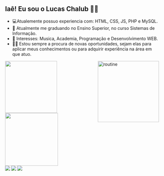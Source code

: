 ## Iaê! Eu sou o Lucas Chalub 🤙🏼

- 💻Atualemente possuo experiencia com: HTML, CSS, JS, PHP e MySQL.
- 🌱 Atualmente me graduando no Ensino Superior, no curso Sistemas de Informação.
- 👀 Interesses: Musica, Academia, Programação e Desenvolvimento WEB.
- 🤙🏼 Estou sempre a procura de novas oportunidades, sejam elas para aplicar meus conhecimentos ou para adquirir experiência na área em que atuo.   

<div style="display: inline_block">
   <a href="https://github.com/LucasChalubDev">
   <img height="170em" src="https://github-readme-stats.vercel.app/api?username=lucaschalubdev&show_icons=true&theme=tokyonight&include_all_commits=true&count_private=true"/>
   <img height="200em" align="right" alt="routine" src="https://cdn.discordapp.com/attachments/816712086218342411/876549747815624744/Code_Coding_GIF_-_Code_Coding_Programming_-_Discover__Share_GIFs.gif">
   <img height="173em" src="https://github-readme-stats.vercel.app/api/top-langs/?username=lucaschalubdev&layout=compact&langs_count=7&theme=tokyonight">
</div>

<div> 
  <a href="https://instagram.com/_chalub" target="_blank"><img src="https://img.shields.io/badge/-Instagram-%23E4405F?style=for-the-badge&logo=instagram&logoColor=white" target="_blank"></a>
  <a href = "mailto:lucas.alves.chalub@gmail.com"><img src="https://img.shields.io/badge/-Gmail-%23333?style=for-the-badge&logo=gmail&logoColor=white" target="_blank"></a>
  <a href="https://www.linkedin.com/in/lucas-chalub-dev/" target="_blank"><img src="https://img.shields.io/badge/-LinkedIn-%230077B5?style=for-the-badge&logo=linkedin&logoColor=white" target="_blank"></a>
</div>















